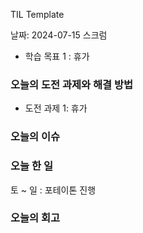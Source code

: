 
TIL Template

날짜: 2024-07-15
스크럼
- 학습 목표 1 : 휴가

### 오늘의 도전 과제와 해결 방법
- 도전 과제 1: 휴가

### 오늘의 이슈


### 오늘 한 일

토 ~ 일 : 포테이톤 진행


### 오늘의 회고
